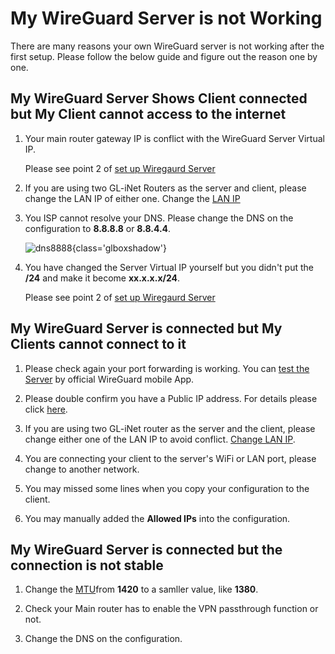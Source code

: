# My WireGuard Server is not Working

There are many reasons your own WireGuard server is not working after the first setup. Please follow the below guide and figure out the reason one by one.

## My WireGuard Server Shows Client connected but My Client cannot access to the internet

1. Your main router gateway IP is conflict with the WireGuard Server Virtual IP.

    Please see point 2 of [set up Wiregaurd Server](../interface_guide/wireguard_server.md/#setup-wireguard-server)

2. If you are using two GL-iNet Routers as the server and client, please change the LAN IP of either one. Change the [LAN IP](../interface_guide/lan.md)

3. You ISP cannot resolve your DNS. Please change the DNS on the configuration to **8.8.8.8** or **8.8.4.4**.

    ![dns8888](https://static.gl-inet.com/docs/router/en/4/faq/troubleshooting/dns8888.jpg){class='glboxshadow'}

4. You have changed the Server Virtual IP yourself but you didn't put the **/24** and make it become **xx.x.x.x/24**.

    Please see point 2 of [set up Wiregaurd Server](../interface_guide/wireguard_server.md/#setup-wireguard-server)

## My WireGuard Server is connected but My Clients cannot connect to it

1.  Please check again your port forwarding is working. You can [test the Server](../interface_guide/wireguard_server.md/#to-check-if-wireguard-server-is-working-properly) by official WireGuard mobile App.

2.  Please double confirm you have a Public IP address. For details please click [here](../interface_guide/wireguard_server.md/#make-sure-internet-service-provider-assigns-you-a-public-ip-address).
3.  If you are using two GL-iNet router as the server and the client, please change either one of the LAN IP to avoid conflict. [Change LAN IP](../interface_guide/lan.md).

4.  You are connecting your client to the server's WiFi or LAN port, please change to another network.

5.  You may missed some lines when you copy your configuration to the client.

6.  You may manually added the **Allowed IPs** into the configuration.

## My WireGuard Server is connected but the connection is not stable

1.  Change the [MTU](../interface_guide/vpn_dashboard.md/#vpn-client-options)from **1420** to a samller value, like **1380**.

2.  Check your Main router has to enable the VPN passthrough function or not.

3.  Change the DNS on the configuration.

